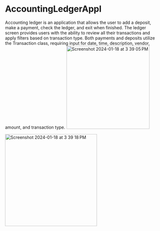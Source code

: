 ﻿# AccountingLedgerAppl

Accounting ledger is an application that allows the user to add a deposit, make a payment, check the ledger, and exit when finished.
The ledger screen provides users with the ability to review all their transactions and apply filters based on transaction type.
Both payments and deposits utilize the Transaction class, requiring input for date, time, description, vendor, amount, and transaction type.
<img width="273" alt="Screenshot 2024-01-18 at 3 39 05 PM" src="https://github.com/Skronkulous/Capstone-2.0---AccountingLedgerApp/assets/113218888/8edd2afc-ac8c-453e-8c1f-e52725909d43">




<img width="302" alt="Screenshot 2024-01-18 at 3 39 18 PM" src="https://github.com/Skronkulous/Capstone-2.0---AccountingLedgerApp/assets/113218888/cbe4b26f-a185-454e-8825-e8e1629d4b6a">

